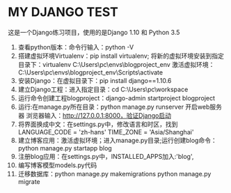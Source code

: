 # MY DJANGO TEST
这是一个Django练习项目，使用的是Django 1.10 和 Python 3.5
1.  查看python版本：命令行输入：python -V
2.  搭建虚拟环境Virtualenv：pip install virtualenv;
将新的虚拟环境安装到指定目录下：virtualenv C:\Users\pc\envs\blogproject_env
激活虚拟环境：C:\Users\pc\envs\blogproject_env\Scripts\activate
3.  安装Django：在虚拟目录下：pip install django==1.10.6
4.  建立Django工程：进入指定目录：cd C:\Users\pc\workspace
5.  运行命令创建工程blogproject：django-admin startproject blogproject
6.  运行:在manage.py所在目录：python manage.py runserver 开启web服务器
浏览器输入：http://127.0.0.1:8000，验证Django启动
7.  将界面换成中文：在settings.py中，修改语言和时区，找到LANGUAGE_CODE = 'zh-hans' TIME_ZONE = 'Asia/Shanghai'
8.  建立博客应用：激活虚拟环境；进入manage.py目录;运行创建blog命令：
python manage.py startapp blog
9.  注册blog应用：在settings.py中，INSTALLED_APPS加入:'blog',
10. 编写博客模型models.py代码
11. 迁移数据库：python manage.py makemigrations
 python manage.py migrate
